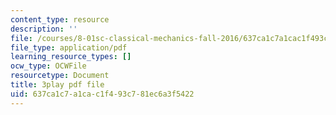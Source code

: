 ```yaml
---
content_type: resource
description: ''
file: /courses/8-01sc-classical-mechanics-fall-2016/637ca1c7a1cac1f493c781ec6a3f5422_F3N5EkMX_ks.pdf
file_type: application/pdf
learning_resource_types: []
ocw_type: OCWFile
resourcetype: Document
title: 3play pdf file
uid: 637ca1c7-a1ca-c1f4-93c7-81ec6a3f5422
---
```

